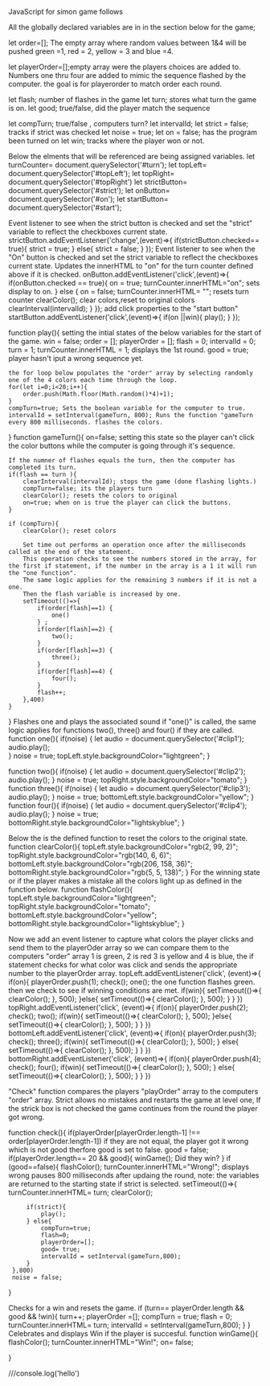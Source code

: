 JavaScript for simon game follows


All the globally declared variables are in in the section below for the game; 

let order=[]; The empty array where random values between 1&4 will be pushed green =1, red = 2,
yellow = 3 and blue =4.

let playerOrder=[];empty array were the players choices are added to. Numbers one thru four are added to mimic the sequence flashed by the computer.
the goal is for playerorder to match order each round.

let flash; number of flashes in the game
let turn; stores what turn the game is on.
let good; true/false, did the player match the sequence

let compTurn; true/false , computers turn?
let intervalId;
let strict = false; tracks if strict was checked
let noise = true; 
let on = false; has the program been turned on
let win; tracks where the player won or not.

Below the elments that will be referenced are being assigned variables.
let turnCounter= document.querySelector('#turn');
let topLeft= document.querySelector('#topLeft');
let topRight= document.querySelector('#topRight')
let strictButton= document.querySelector('#strict');
let onButton= document.querySelector('#on');
let startButton= document.querySelector('#start');

Event listener to see when the strict button is checked and set the "strict" variable to reflect the checkboxes current state.
strictButton.addEventListener('change',(event)=>{
 if(strictButton.checked== true){
     strict = true;
 } else{
     strict = false;
 }
});
Event listener to see when the "On" button is checked and set the strict variable to reflect the checkboxes current state. Updates the innerHTML to "on" for the turn counter defined above if it is checked.
onButton.addEventListener('click',(event)=>{
    if(onButton.checked == true){
        on = true;
        turnCounter.innerHTML="on"; sets display to on.
    } else {
        on = false;
        turnCounter.innerHTML= ""; resets turn counter
        clearColor(); clear colors,reset to original colors
        clearInterval(intervalId);
    }
});
add click properties to the "start button"
startButton.addEventListener('click',(event)=>{
    if(on ||win){
        play();
    }
});

function play(){
    setting the intial states of the below variables for the start of the game.
    win = false;
    order = [];
    playerOrder = [];
    flash = 0;
    intervalId = 0;
    turn = 1;
    turnCounter.innerHTML = 1; displays the 1st round.
    good = true; player hasn't iput a wrong sequence yet.

    the for loop below populates the "order" array by selecting randomly one of the 4 colors each time through the loop.
    for(let i=0;i<20;i++){
        order.push(Math.floor(Math.random()*4)+1);
    }
    compTurn=true; Sets the boolean variable for the computer to true.
    intervalId = setInterval(gameTurn, 800); Runs the function "gameTurn every 800 milliseconds. flashes the colors.
}
function gameTurn(){
    on=false; setting this state so the player can't click the color buttons while the computer is going through it's sequence.

    If the numner of flashes equals the turn, then the computer has completed its turn.
    if(flash == turn ){
        clearInterval(intervalId); stops the game (done flashing lights.)
        compTurn=false; its the players turn
        clearColor(); resets the colors to original 
        on=true; when on is true the player can click the buttons.
    }

    if (compTurn){
        clearColor(); reset colors

        Set time out performs an operation once after the milliseconds called at the end of the statement.
        This operation checks to see the numbers stored in the array, for the first if statement, if the number in the array is a 1 it will run the "one function".
        The same logic applies for the remaining 3 numbers if it is not a one.
        Then the flash variable is increased by one.
        setTimeout(()=>{
            if(order[flash]==1) {
                one()
            } ;
            if(order[flash]==2) {
                two();
            }    
            if(order[flash]==3) {
                three();
            }    
            if(order[flash]==4) {
                four();
            }    
            flash++;
        },400)
    }
}
Flashes one and plays the associated sound if "one()" is called, the same logic applies for functions two(), three() and four() if they are called.
function one(){
    if(noise) {
        let audio = document.querySelector('#clip1');
        audio.play();        
    }
    noise = true;
    topLeft.style.backgroundColor="lightgreen";
}

function two(){
    if(noise) {
        let audio = document.querySelector('#clip2');
        audio.play();
    }
    noise = true;
    topRight.style.backgroundColor="tomato";
}
function three(){
    if(noise) {
        let audio = document.querySelector('#clip3');
        audio.play();
    }
    noise = true;
    bottomLeft.style.backgroundColor="yellow";
}
function four(){
    if(noise) {
        let audio = document.querySelector('#clip4');
        audio.play();
    }
    noise = true;
    bottomRight.style.backgroundColor="lightskyblue";
}


Below the is the defined function to reset the colors to the original state.
function clearColor(){
    topLeft.style.backgroundColor="rgb(2, 99, 2)";
    topRight.style.backgroundColor="rgb(140, 6, 6)";
    bottomLeft.style.backgroundColor="rgb(206, 158, 36)";
    bottomRight.style.backgroundColor="rgb(5, 5, 138)";
}
For the winning state or if the player makes a mistake all the colors light up as defined in the function below.
function flashColor(){
    topLeft.style.backgroundColor="lightgreen";
    topRight.style.backgroundColor="tomato";
    bottomLeft.style.backgroundColor="yellow";
    bottomRight.style.backgroundColor="lightskyblue";
}


Now we add an event listener to capture what colors the player clicks and send them to the playerOder array so we can compare them to the computers "order" array
1 is green, 2 is red 3 is yellow and 4 is blue, the if statement checks for what color was click and sends the appropriate number to the playerOrder array.
topLeft.addEventListener('click', (event)=>{
    if(on){
        playerOrder.push(1);
        check();
        one(); the one function flashes green.
        then we check to see if winning conditions are met.
        if(win){
            setTimeout(()=>{
            clearColor();
        }, 500);
      }else{
        setTimeout(()=>{
            clearColor();
        }, 500);
      }
    }
})
topRight.addEventListener('click', (event)=>{
    if(on){
        playerOrder.push(2);
        check();
        two();
        if(win){
            setTimeout(()=>{
            clearColor();
        }, 500);
      }else{
        setTimeout(()=>{
            clearColor();
        }, 500);
      }
    }
})
bottomLeft.addEventListener('click', (event)=>{
    if(on){
        playerOrder.push(3);
        check();
        three();
        if(win){
            setTimeout(()=>{
            clearColor();
        }, 500);
      } else{
        setTimeout(()=>{
            clearColor();
        }, 500);
      }
    }
})
bottomRight.addEventListener('click', (event)=>{
    if(on){
        playerOrder.push(4);
        check();
        four();
        if(win){
            setTimeout(()=>{
            clearColor();
        }, 500);
      } else{
        setTimeout(()=>{
            clearColor();
        }, 500);
      }
    }
})

"Check" function compares the players "playOrder" array to the computers "order" array.
Strict allows no mistakes and restarts the game at level one,
If the strick box is not checked the game continues from the round the player got wrong.

function check(){
 if(playerOrder[playerOrder.length-1] !== order[playerOrder.length-1]) if they are not equal, the player got it wrong which is not good therfore good is set to false.
 good = false;
 if(playerOrder.length== 20 && good){
     winGame(); Did they win?
 }
 if (good==false){
     flashColor();
     turnCounter.innerHTML="Wrong!"; displays wrong
     pauses 800 milliseconds after updaing the round, 
     note: the variables are returned to the starting state if strict is selected.
     setTimeout(()=>{
         turnCounter.innerHTML= turn;
         clearColor();

         if(strict){
             play();
         } else{
             compTurn=true;
             flash=0;
             playerOrder=[];
             good= true;
             intervalId = setInterval(gameTurn,800);
         }
     },800)
     noise = false;
 } 
 
  Checks for a win  and resets the game.
 if (turn== playerOrder.length && good && !win){
     turn++;
     playerOrder =[];
     compTurn = true;
     flash = 0;
     turnCounter.innerHTML= turn;
     intervalId = setInterval(gameTurn,800);
 }
}
Celebrates and displays Win if the player is succesful.
function winGame(){
    flashColor();
    turnCounter.innerHTML="Win!";
    on= false;

}

///console.log('hello')